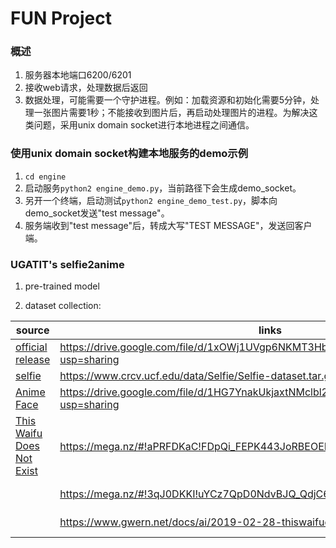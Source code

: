 # FUN Project

### 概述
1. 服务器本地端口6200/6201
2. 接收web请求，处理数据后返回
3. 数据处理，可能需要一个守护进程。例如：加载资源和初始化需要5分钟，处理一张图片需要1秒；不能接收到图片后，再启动处理图片的进程。为解决这类问题，采用unix domain socket进行本地进程之间通信。


### 使用unix domain socket构建本地服务的demo示例
1. `cd engine`
2. 启动服务`python2 engine_demo.py`，当前路径下会生成demo_socket。
3. 另开一个终端，启动测试`python2 engine_demo_test.py`，脚本向demo_socket发送"test message"。
4. 服务端收到"test message"后，转成大写"TEST MESSAGE"，发送回客户端。


### UGATIT's selfie2anime
1. pre-trained model



2. dataset collection:  

source|links|status
-|-|-
[official release](https://github.com/taki0112/UGATIT)|https://drive.google.com/file/d/1xOWj1UVgp6NKMT3HbPhBbtq2A4EDkghF/view?usp=sharing| tobe download
[selfie](https://www.crcv.ucf.edu/data/Selfie/)|https://www.crcv.ucf.edu/data/Selfie/Selfie-dataset.tar.gz | downloading
[Anime Face](https://github.com/Mckinsey666/Anime-Face-Dataset)|https://drive.google.com/file/d/1HG7YnakUkjaxtNMclbl2t5sJwGLcHYsI/view?usp=sharing| tobe download
[This Waifu Does Not Exist](https://www.gwern.net/TWDNE#downloads) | https://mega.nz/#!aPRFDKaC!FDpQi_FEPK443JoRBEOEDOmlLmJSblKFlqZ1A1XPt2Y， | tobe download
<blank> |https://mega.nz/#!3qJ0DKKI!uYCz7QpD0NdvBJQ_QdjC6M9L2_UuCHDmF9lAqeSkK2E，| tobe download
<blank> |https://www.gwern.net/docs/ai/2019-02-28-thiswaifudoesnotexist-textsnippets.tar.xz  | tobe download
